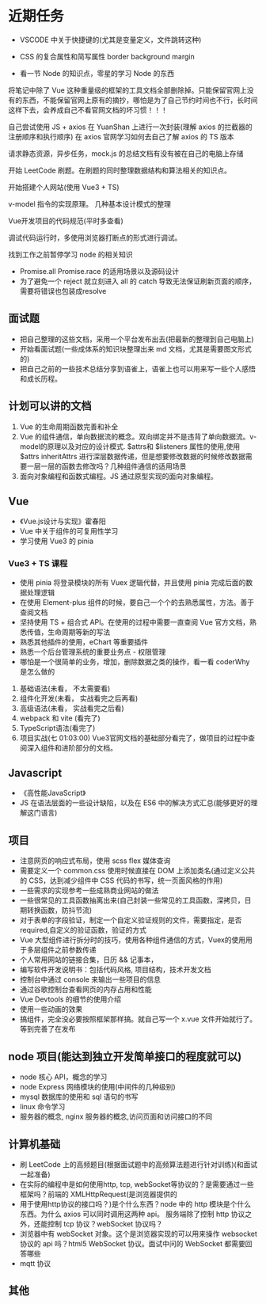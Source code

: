 <!--
 *@Author: x09898 coder_xujie@163.com
 * @Date: 2022-05-09 20:54:40
 * @LastEditors: x09898 coder_xujie@163.com
 * @LastEditTime: 2023-02-21 14:55:45
 * @FilePath: \HTML-CSS-Javascript-\待解决的知识点\近期的学习要务.md
 * @Description: 近期的学习任务(面试前需要完成的知识点)
-->
# 近期任务

* VSCODE 中关于快捷键的(尤其是变量定义，文件跳转这种)

* CSS 的复合属性和简写属性 border background margin

* 看一节 Node 的知识点，零星的学习 Node 的东西

将笔记中除了 Vue 这种重量级的框架的工具文档全部删除掉。只能保留官网上没有的东西，不能保留官网上原有的摘抄，哪怕是为了自己节约时间也不行，长时间这样下去，会养成自己不看官网文档的坏习惯！！！

自己尝试使用 JS + axios 在 YuanShan 上进行一次封装(理解 axios 的拦截器的注册顺序和执行顺序)
在 axios 官网学习如何去自己了解 axios 的 TS 版本

请求静态资源，异步任务，mock.js 的总结文档有没有被在自己的电脑上存储

开始 LeetCode 刷题。在刷题的同时整理数据结构和算法相关的知识点。

开始搭建个人网站(使用 Vue3 + TS)

v-model 指令的实现原理。 几种基本设计模式的整理

Vue开发项目的代码规范(平时多查看)

调试代码运行时，多使用浏览器打断点的形式进行调试。

找到工作之前暂停学习 node 的相关知识

* Promise.all Promise.race 的适用场景以及源码设计
* 为了避免一个 reject 就立刻进入 all 的 catch 导致无法保证刷新页面的顺序，需要将错误也包装成resolve

## 面试题

* 把自己整理的这些文档，采用一个平台发布出去(把最新的整理到自己电脑上)
* 开始看面试题(一些成体系的知识块整理出来 md 文档，尤其是需要图文形式的)
* 把自己之前的一些技术总结分享到语雀上，语雀上也可以用来写一些个人感悟和成长历程。

## 计划可以讲的文档

1. Vue 的生命周期函数完善和补全
2. Vue 的组件通信，单向数据流的概念。双向绑定并不是违背了单向数据流。v-model的原理以及对应的设计模式. $attrs和 $listeners 属性的使用,使用 $attrs inheritAttrs 进行深层数据传递，但是想要修改数据的时候修改数据需要一层一层的函数去修改吗？几种组件通信的适用场景
3. 面向对象编程和函数式编程。JS 通过原型实现的面向对象编程。

## Vue

* 《Vue.js设计与实现》霍春阳
* Vue 中关于组件的可复用性学习
* 学习使用 Vue3 的 pinia

### Vue3 + TS 课程

* 使用 pinia 将登录模块的所有 Vuex 逻辑代替，并且使用 pinia 完成后面的数据处理逻辑
* 在使用 Element-plus 组件的时候，要自己一个个的去熟悉属性，方法。善于查阅文档
* 坚持使用 TS + 组合式 API。在使用的过程中需要一直查阅 Vue 官方文档，熟悉传值，生命周期等新的写法
* 熟悉其他插件的使用，eChart 等重要插件
* 熟悉一个后台管理系统的重要业务点 - 权限管理
* 哪怕是一个很简单的业务，增加，删除数据之类的操作，看一看 coderWhy 是怎么做的

1. 基础语法(未看， 不太需要看)
2. 组件化开发(未看， 实战看完之后再看)
3. 高级语法(未看， 实战看完之后看)
4. webpack 和 vite (看完了)
5. TypeScript语法(看完了)
6. 项目实战(七 01:03:00) Vue3官网文档的基础部分看完了，做项目的过程中查阅深入组件和进阶部分的文档。

## Javascript

* 《高性能JavaScript》
* JS 在语法层面的一些设计缺陷，以及在 ES6 中的解决方式汇总(能够更好的理解这门语言)

## 项目

* 注意网页的响应式布局，使用 scss flex 媒体查询
* 需要定义一个 common.css 使用时候直接在 DOM 上添加类名(通过定义公共的 CSS，达到减少组件中 CSS 代码的书写，统一页面风格的作用)
* 一些需求的实现参考一些成熟商业网站的做法
* 一些很常见的工具函数抽离出来(自己封装一些常见的工具函数，深拷贝，日期转换函数，防抖节流)
* 对于表单的字段验证，制定一个自定义验证规则的文件，需要指定，是否required,自定义的验证函数，验证的方式
* Vue 大型组件进行拆分时的技巧，使用各种组件通信的方式，Vuex的使用用于多层组件之前参数传递
* 个人常用网站的链接合集，日历 && 记事本，
* 编写软件开发说明书：包括代码风格, 项目结构，技术开发文档
* 控制台中通过 console 来输出一些项目的信息
* 通过谷歌控制台查看网页的内存占用和性能
* Vue Devtools 的细节的使用介绍
* 使用一些动画的效果
* 搞组件，完全没必要按照框架那样搞。就自己写一个 x.vue 文件开始就行了。等到完善了在发布

## node 项目(能达到独立开发简单接口的程度就可以)

* node 核心 API，概念的学习
* node Express 网络模块的使用(中间件的几种级别)
* mysql 数据库的使用和 sql 语句的书写
* linux 命令学习
* 服务器的概念, nginx 服务器的概念,访问页面和访问接口的不同

## 计算机基础

* 刷 LeetCode 上的高频题目(根据面试题中的高频算法题进行针对训练)(和面试一起准备)
* 在实际的编程中是如何使用http, tcp, webSocket等协议的？是需要通过一些框架吗？前端的 XMLHttpRequest(是浏览器提供的
* 用于使用http协议的接口吗？)是个什么东西？node 中的 http 模块是个什么东西。为什么 axios 可以同时调用这两种 api。 服务端除了控制 http 协议之外，还能控制 tcp 协议？webSocket 协议吗？
* 浏览器中有 webSocket 对象。这个是浏览器实现的可以用来操作 websocket 协议的 api 吗？html5 WebSocket 协议。面试中问的 WebSocket 都需要回答哪些
* mqtt 协议

## 其他

